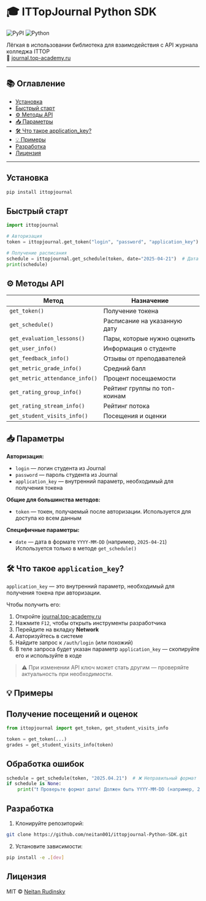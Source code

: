 # 🎓 ITTopJournal Python SDK

![PyPI](https://img.shields.io/pypi/v/ittopjournal)
![Python](https://img.shields.io/badge/python-3.7+-blue)

Лёгкая в использовании библиотека для взаимодействия с API журнала колледжа ITTOP  
📍 [journal.top-academy.ru](https://journal.top-academy.ru)

---

## 📚 Оглавление

- [Установка](#установка)
- [Быстрый старт](#быстрый-старт)
- [⚙️ Методы API](#-методы-api)
- [📥 Параметры](#-параметры)
- [🛠 Что такое application_key?](#-что-такое-application_key)
- [💡 Примеры](#-примеры)
- [Разработка](#разработка)
- [Лицензия](#лицензия)

---

## Установка

```bash
pip install ittopjournal
```

## Быстрый старт

```python
import ittopjournal

# Авторизация
token = ittopjournal.get_token("login", "password", "application_key")

# Получение расписания
schedule = ittopjournal.get_schedule(token, date="2025-04-21")  # Дата в формате YYYY-MM-DD
print(schedule)
```


## ⚙ Методы API

| Метод                              | Назначение                             |
|-----------------------------------|----------------------------------------|
| `get_token()`                     | Получение токена                       |
| `get_schedule()`                  | Расписание на указанную дату           |
| `get_evaluation_lessons()`        | Пары, которые нужно оценить            |
| `get_user_info()`                 | Информация о студенте                  |
| `get_feedback_info()`             | Отзывы от преподавателей               |
| `get_metric_grade_info()`         | Средний балл                           |
| `get_metric_attendance_info()`    | Процент посещаемости                   |
| `get_rating_group_info()`         | Рейтинг группы по топ-коинам           |
| `get_rating_stream_info()`        | Рейтинг потока                         |
| `get_student_visits_info()`       | Посещения и оценки                     |

## 📥 Параметры

**Авторизация:**
- `login` — логин студента из Journal
- `password` — пароль студента из Journal
- `application_key` — внутренний параметр, необходимый для получения токена

**Общие для большинства методов:**
- `token` — токен, получаемый после авторизации. Используется для доступа ко всем данным

**Специфичные параметры:**
- `date` — дата в формате `YYYY-MM-DD` (например, `2025-04-21`)  
  Используется только в методе `get_schedule()`

## 🛠 Что такое `application_key`?

`application_key` — это внутренний параметр, необходимый для получения токена при авторизации.

Чтобы получить его:

1. Откройте [journal.top-academy.ru](https://journal.top-academy.ru)
2. Нажмите `F12`, чтобы открыть инструменты разработчика
3. Перейдите на вкладку **Network**
4. Авторизуйтесь в системе
5. Найдите запрос к `/auth/login` (или похожий)
6. В теле запроса будет указан параметр `application_key` — скопируйте его и используйте в коде

> ⚠️ При изменении API ключ может стать другим — проверяйте актуальность при необходимости.

## 💡 Примеры

## Получение посещений и оценок
```python
from ittopjournal import get_token, get_student_visits_info

token = get_token(...)
grades = get_student_visits_info(token)
```

## Обработка ошибок
```python
schedule = get_schedule(token, "2025.04.21")  # ❌ Неправильный формат
if schedule is None:
    print("❗ Проверьте формат даты! Должен быть YYYY-MM-DD (например, 2025-04-21)")
```

## Разработка

1. Клонируйте репозиторий:
```bash
git clone https://github.com/neitan001/ittopjournal-Python-SDK.git
```

2. Установите зависимости:
```bash
pip install -e .[dev]
```

## Лицензия

MIT © [Neitan Rudinsky](https://github.com/neitan001)
